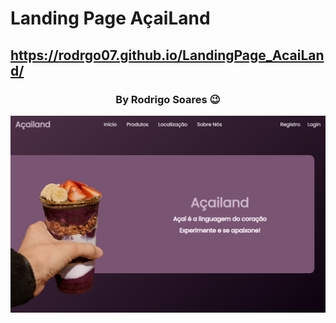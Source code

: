 # Landing Page AçaiLand
## https://rodrgo07.github.io/LandingPage_AcaiLand/

<h3 style="text-align: center;">By Rodrigo Soares 😉</h3>

<img src="/src/demo/preview.png">
